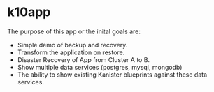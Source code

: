 # k10app

The purpose of this app or the inital goals are: 

- Simple demo of backup and recovery.
- Transform the application on restore.
- Disaster Recovery of App from Cluster A to B.
- Show multiple data services (postgres, mysql, mongodb)
- The ability to show existing Kanister blueprints against these data services.
